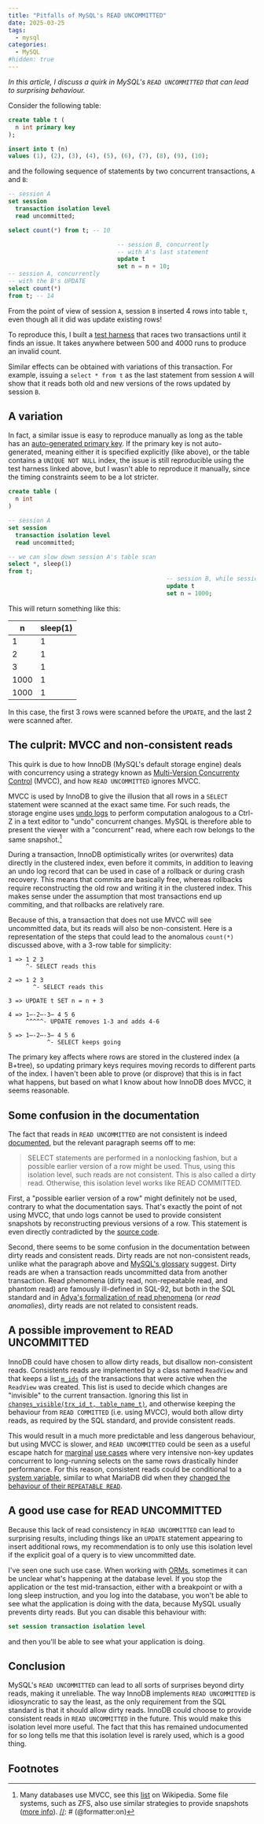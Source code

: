 ```yaml
---
title: "Pitfalls of MySQL's READ UNCOMMITTED"
date: 2025-03-25
tags:
  - mysql
categories:
  - MySQL
#hidden: true
---
```


_In this article, I discuss a quirk in MySQL's `READ UNCOMMITTED` that can lead to surprising behaviour._

Consider the following table:

[//]: # (@formatter:off)
```sql
create table t (
  n int primary key
);

insert into t (n)
values (1), (2), (3), (4), (5), (6), (7), (8), (9), (10);
```
[//]: # (@formatter:on)

and the following sequence of statements by two concurrent transactions, `A` and `B`:

[//]: # (@formatter:off)
```sql
-- session A
set session
  transaction isolation level
  read uncommitted;

select count(*) from t; -- 10

                               -- session B, concurrently
                               -- with A's last statement
                               update t
                               set n = n + 10;
-- session A, concurrently
-- with the B's UPDATE
select count(*)
from t; -- 14
```
[//]: # (@formatter:on)

From the point of view of session `A`, session `B` inserted 4 rows into table `t`, even though all it did was update existing rows!

To reproduce this, I built a [test harness](https://github.com/LeMikaelF/mysql-non-consistent-read-test) that races two transactions until
it finds an issue. It takes anywhere between 500 and 4000 runs to produce an invalid count.

Similar effects can be obtained with variations of this transaction. For example, issuing a `select * from t` as the last statement from
session `A` will show that it reads both old and new versions of the rows updated by session `B`.

## A variation

In fact, a similar issue is easy to reproduce manually as long as the table has
an [auto-generated primary key](https://dev.mysql.com/doc/refman/8.4/en/innodb-index-types.html). If the primary key is not
auto-generated, meaning either it is specified explicitly (like above), or the table contains a `UNIQUE NOT NULL` index, the issue is still
reproducible using the test harness linked above, but I wasn't able to reproduce it manually, since the timing constraints seem to be a lot
stricter.

[//]: # (@formatter:off)
```sql
create table (
  n int
)

-- session A
set session
  transaction isolation level
  read uncommitted;

-- we can slow down session A's table scan
select *, sleep(1)
from t;
                                             -- session B, while session A is working
                                             update t
                                             set n = 1000;
```
[//]: # (@formatter:on)

This will return something like this:

| n    | sleep(1) |
|------|----------|
| 1    | 1        |
| 2    | 1        |
| 3    | 1        |
| 1000 | 1        |
| 1000 | 1        |

In this case, the first 3 rows were scanned before the `UPDATE`, and the last 2 were scanned after.

## The culprit: MVCC and non-consistent reads

This quirk is due to how InnoDB (MySQL's default storage engine) deals with concurrency using a strategy known
as [Multi-Version Concurrenty Control](https://web.archive.org/web/20150621224732/http://dev.mysql.com/doc/refman/5.5/en/innodb-multi-versioning.html)
(MVCC), and how `READ UNCOMMITTED` ignores MVCC.

MVCC is used by InnoDB to give the illusion that all rows in a `SELECT` statement were scanned at the exact same time. For such reads, the
storage engine uses [undo logs](https://dev.mysql.com/doc/refman/8.4/en/innodb-undo-logs.html) to perform computation analogous to a Ctrl-Z
in a text editor to "undo" concurrent changes. MySQL is therefore able to present the viewer with a "concurrent" read, where each row
belongs to the same snapshot.[^1]

During a transaction, InnoDB optimistically writes (or overwrites) data directly in the clustered index, even before it commits, in addition
to leaving an undo log record that can be used in case of a rollback or during crash recovery. This means that commits are basically free,
whereas rollbacks require reconstructing the old row and writing it in the clustered index. This makes sense under the assumption that most
transactions end up commiting, and that rollbacks are relatively rare.

Because of this, a transaction that does not use MVCC will see uncommitted data, but its reads will also be non-consistent. Here is a
representation of the steps that could lead to the anomalous `count(*)` discussed above, with a 3-row table for simplicity:

```text
1 => 1 2 3
     ^- SELECT reads this
     
2 => 1 2 3
       ^- SELECT reads this

3 => UPDATE t SET n = n + 3
      
4 => 1̶-2̶-3̶ 4 5 6
     ^^^^^- UPDATE removes 1-3 and adds 4-6

5 => 1̶-2̶-3̶ 4 5 6
           ^- SELECT keeps going
```

The primary key affects where rows are stored in the clustered index (a B+tree), so updating primary keys requires moving records to
different parts of the index. I haven't been able to prove (or disprove) that this is in fact what happens, but based on what I know about
how InnoDB does MVCC, it seems reasonable.

## Some confusion in the documentation

The fact that reads in `READ UNCOMMITTED` are not consistent is
indeed [documented](https://dev.mysql.com/doc/refman/8.4/en/innodb-transaction-isolation-levels.html#isolevel_read-uncommitted), but the
relevant paragraph seems off to me:

> SELECT statements are performed in a nonlocking fashion, but a possible earlier version of a row might be used. Thus, using this isolation
> level, such reads are not consistent. This is also called a dirty read. Otherwise, this isolation level works like READ COMMITTED.

First, a "possible earlier version of a row" might definitely not be used, contrary to what the documentation says. That's exactly the point
of not using MVCC, that undo logs cannot
be used to provide consistent snapshots by reconstructing previous versions of a row. This statement is even directly contradicted by
the [source code](https://github.com/mysql/mysql-server/blob/trunk/storage/innobase/include/trx0trx.h#L678).

Second, there seems to be some confusion in the documentation between dirty reads and consistent reads. Dirty reads are not non-consistent
reads, unlike what the paragraph above and [MySQL's glossary](https://dev.mysql.com/doc/refman/8.4/en/glossary.html#glos_dirty_read)
suggest. Dirty reads are when a transaction reads uncommitted data from another transaction. Read phenomena (dirty read, non-repeatable
read, and phantom read) are famously ill-defined in SQL-92, but both in the SQL standard and
in [Adya's formalization of read phenomena](https://pmg.csail.mit.edu/papers/icde00.pdf) (or _read anomalies_), dirty reads are not related
to consistent reads.

## A possible improvement to READ UNCOMMITTED

InnoDB could have chosen to allow dirty reads, but disallow non-consistent reads. Consistents reads are implemented by a class named
`ReadView` and that keeps a list [`m_ids`](https://github.com/mysql/mysql-server/blob/trunk/storage/innobase/include/read0types.h#L297) of
the transactions that were active when the `ReadView` was created. This list is used to decide which changes are "invisible" to the current
transaction. Ignoring this list in [
`changes_visible(trx_id_t, table_name_t)`](https://github.com/mysql/mysql-server/blob/trunk/storage/innobase/include/read0types.h#L297), and
otherwise keeping the behaviour from `READ COMMITTED` (i.e. using MVCC), would both allow dirty reads, as required by the SQL standard,
and provide consistent reads.

This would result in a much more predictable and less dangerous behaviour, but using MVCC is slower, and `READ UNCOMMITTED` could be seen as
a useful escape hatch
for [marginal](https://www.percona.com/blog/innodbs-multi-versioning-handling-can-be-achilles-heel/) [use cases](https://www.percona.com/blog/mysql-performance-implications-of-innodb-isolation-modes/)
where very intensive non-key updates concurrent to long-running selects on the same rows drastically hinder performance. For this reason, 
consistent
reads could be conditional to a [system variable](https://dev.mysql.com/doc/refman/8.4/en/using-system-variables.html), similar to what
MariaDB did when
they [changed the behaviour of their
`REPEATABLE READ`](https://mariadb.com/resources/blog/isolation-level-violation-testing-and-debugging-in-mariadb/).

## A good use case for READ UNCOMMITTED

Because this lack of read consistency in `READ UNCOMMITTED` can lead to surprising results, including things like an `UPDATE` statement
appearing to insert additional rows, my recommendation is to only use this isolation level if the explicit goal of a query is to view
uncommitted date.

I've seen one such use case. When working with [ORMs](https://en.wikipedia.org/wiki/Object%E2%80%93relational_mapping), sometimes it can be
unclear what's happening at the database level. If you stop the application or the test mid-transaction, either with a breakpoint or with a
long sleep instruction, and you log into the database, you won't be able to see what the application is doing with the data, because MySQL
usually prevents dirty reads. But you can disable this behaviour with:

```sql
set session transaction isolation level
```

and then you'll be able to see what your application is doing.

## Conclusion

MySQL's `READ UNCOMMITTED` can lead to all sorts of surprises beyond dirty reads, making it unreliable. The way InnoDB implements
`READ UNCOMMITTED` is idiosyncratic to say the least, as the only requirement from the SQL standard is that it should allow dirty reads.
InnoDB could choose to provide consistent reads in `READ UNCOMMITTED` in the future. This would make this isolation level more useful. The
fact that this has remained undocumented for so long tells me that this isolation level is rarely used, which is a good thing.

## Footnotes

[//]: # (@formatter:off)
[^1]: Many databases use MVCC, see this [list](https://en.wikipedia.org/wiki/List_of_databases_using_MVCC) on Wikipedia. Some file systems, such as ZFS, also use similar strategies to provide snapshots ([more info](https://www.open-e.com/blog/how-do-zfs-snapshots-really-work/)). 
[//]: # (@formatter:on)

